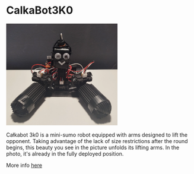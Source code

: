 # CalkaBot3K0

<img src="assets/calk3.webp" alt="CałkaBot3k0" width="300" />

Całkabot 3k0 is a mini-sumo robot equipped with arms designed to lift the opponent. Taking advantage of the lack of size restrictions after the round begins, this beauty you see in the picture unfolds its lifting arms. In the photo, it's already in the fully deployed position.

More info [here](https://jakubkivi.github.io#portfolio-modal-calk3)

